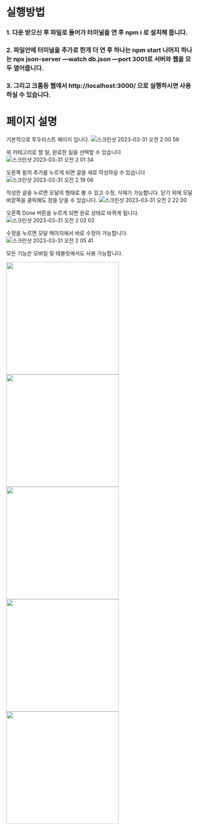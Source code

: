 # 실행방법
### 1. 다운 받으신 후 파일로 들어가 터미널을 연 후 npm i 로 설치해 줍니다.
### 2. 파일안에 터미널을 추가로 한개 더 연 후 하나는 npm start 나머지 하나는 npx json-server —watch db.json —port 3001로 서버와 웹을 모두 열어줍니다.
### 3. 그리고 크롬등 웹에서 http://localhost:3000/ 으로 실행하시면 사용하실 수 있습니다.

# 페이지 설명

기본적으로 투두리스트 페이지 입니다.
![스크린샷 2023-03-31 오전 2 00 59](https://user-images.githubusercontent.com/116047764/228914087-eae1a88c-755c-458a-b3d8-6835bd983ec4.png)

위 카테고리로 할 일, 완료한 일을 선택할 수 있습니다
![스크린샷 2023-03-31 오전 2 01 34](https://user-images.githubusercontent.com/116047764/228914233-4ebf27a1-3ae3-44ae-af77-ada3026c79e5.png)

오른쪽 밑의 추가를 누르게 되면 글을 새로 작성하실 수 있습니다
![스크린샷 2023-03-31 오전 2 19 06](https://user-images.githubusercontent.com/116047764/228914953-51af9753-aaee-454c-9eee-0f445e3f09ef.png)

작성한 글을 누르면 모달의 형태로 볼 수 있고 수정, 삭제가 가능합니다. 닫기 외에 모달 바깥쪽을 클릭해도 창을 닫을 수 있습니다.
![스크린샷 2023-03-31 오전 2 22 00](https://user-images.githubusercontent.com/116047764/228915614-8e1ae33d-297b-4925-9490-cd625e540213.png)

오른쪽 Done 버튼을 누르게 되면 완료 상태로 바뀌게 됩니다.
![스크린샷 2023-03-31 오전 2 02 02](https://user-images.githubusercontent.com/116047764/228915872-14a652d3-55e5-4192-bead-5ff0eefded8d.png)

수정을 누르면 모달 페이지에서 바로 수정이 가능합니다.
![스크린샷 2023-03-31 오전 2 05 41](https://user-images.githubusercontent.com/116047764/228916007-3061a6c9-e621-4bd6-86ad-9e5e11a9783f.png)

모든 기능은 모바일 및 태블릿에서도 사용 가능합니다.

<img src="https://user-images.githubusercontent.com/116047764/228916390-6345d6f2-b578-486d-92e7-26ddd386848c.png" width="300"/><img src="https://user-images.githubusercontent.com/116047764/228916421-cc05cfe7-1e58-477f-aa2e-02dbed599974.png" width="300"/>
<img src="https://user-images.githubusercontent.com/116047764/228916440-ab32a361-ffac-47d0-b5fa-0b874d2d72c2.png" width="300" />
<img src="https://user-images.githubusercontent.com/116047764/228916464-07d62ace-55a7-4928-a0ac-4fced93a4b4b.png" width="300"/>
<img src="https://user-images.githubusercontent.com/116047764/228916495-e32e5a31-952b-4a07-bd18-9451f6de250b.png" width="300"/>

